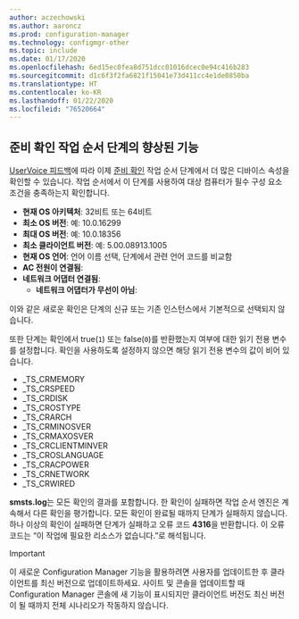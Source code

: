 ```yaml
---
author: aczechowski
ms.author: aaroncz
ms.prod: configuration-manager
ms.technology: configmgr-other
ms.topic: include
ms.date: 01/17/2020
ms.openlocfilehash: 6ed15ec0fea8d751dcc01016dcec0e94c416b283
ms.sourcegitcommit: d1c6f3f2fa6821f15041e73d411cc4e1de0850ba
ms.translationtype: HT
ms.contentlocale: ko-KR
ms.lasthandoff: 01/22/2020
ms.locfileid: "76520664"
---
```

## <a name="bkmk_tsready"></a> 준비 확인 작업 순서 단계의 향상된 기능

<!--6005561-->

[UserVoice 피드백](https://configurationmanager.uservoice.com/forums/300492-ideas/suggestions/11011230-add-battery-power-state-check-to-task-sequence-c)에 따라 이제 [준비 확인](/configmgr/osd/understand/task-sequence-steps#BKMK_CheckReadiness) 작업 순서 단계에서 더 많은 디바이스 속성을 확인할 수 있습니다. 작업 순서에서 이 단계를 사용하여 대상 컴퓨터가 필수 구성 요소 조건을 충족하는지 확인합니다.

- **현재 OS 아키텍처**: 32비트 또는 64비트
- **최소 OS 버전**: 예: 10.0.16299
- **최대 OS 버전**: 예: 10.0.18356
- **최소 클라이언트 버전**: 예: 5.00.08913.1005
- **현재 OS 언어**: 언어 이름 선택, 단계에서 관련 언어 코드를 비교함
- **AC 전원이 연결됨**:
- **네트워크 어댑터 연결됨**:
  - **네트워크 어댑터가 무선이 아님**:

이와 같은 새로운 확인은 단계의 신규 또는 기존 인스턴스에서 기본적으로 선택되지 않습니다.

또한 단계는 확인에서 true(`1`) 또는 false(`0`)를 반환했는지 여부에 대한 읽기 전용 변수를 설정합니다. 확인을 사용하도록 설정하지 않으면 해당 읽기 전용 변수의 값이 비어 있습니다.

- _TS_CRMEMORY
- _TS_CRSPEED
- _TS_CRDISK
- _TS_CROSTYPE
- _TS_CRARCH
- _TS_CRMINOSVER
- _TS_CRMAXOSVER
- _TS_CRCLIENTMINVER
- _TS_CROSLANGUAGE
- _TS_CRACPOWER
- _TS_CRNETWORK
- _TS_CRWIRED

**smsts.log**는 모든 확인의 결과를 포함합니다. 한 확인이 실패하면 작업 순서 엔진은 계속해서 다른 확인을 평가합니다. 모든 확인이 완료될 때까지 단계가 실패하지 않습니다. 하나 이상의 확인이 실패하면 단계가 실패하고 오류 코드 **4316**을 반환합니다. 이 오류 코드는 “이 작업에 필요한 리소스가 없습니다.”로 해석됩니다.

> [!IMPORTANT]
> 이 새로운 Configuration Manager 기능을 활용하려면 사용자를 업데이트한 후 클라이언트를 최신 버전으로 업데이트하세요. 사이트 및 콘솔을 업데이트할 때 Configuration Manager 콘솔에 새 기능이 표시되지만 클라이언트 버전도 최신 버전이 될 때까지 전체 시나리오가 작동하지 않습니다.
